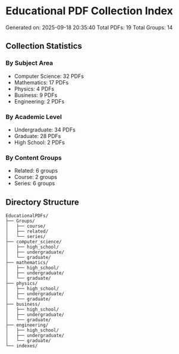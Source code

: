 # Educational PDF Collection Index
Generated on: 2025-09-18 20:35:40
Total PDFs: 19
Total Groups: 14

## Collection Statistics

### By Subject Area
- Computer Science: 32 PDFs
- Mathematics: 17 PDFs
- Physics: 4 PDFs
- Business: 9 PDFs
- Engineering: 2 PDFs

### By Academic Level
- Undergraduate: 34 PDFs
- Graduate: 28 PDFs
- High School: 2 PDFs

### By Content Groups
- Related: 6 groups
- Course: 2 groups
- Series: 6 groups

## Directory Structure

```
EducationalPDFs/
├── Groups/
│   ├── course/
│   ├── related/
│   └── series/
├── computer_science/
│   ├── high_school/
│   ├── undergraduate/
│   └── graduate/
├── mathematics/
│   ├── high_school/
│   ├── undergraduate/
│   └── graduate/
├── physics/
│   ├── high_school/
│   ├── undergraduate/
│   └── graduate/
├── business/
│   ├── high_school/
│   ├── undergraduate/
│   └── graduate/
├── engineering/
│   ├── high_school/
│   ├── undergraduate/
│   └── graduate/
└── indexes/
```